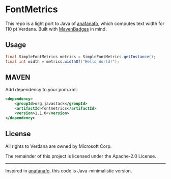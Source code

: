 # FontMetrics

This repo is a light port to Java of [anafanafo](https://github.com/metabolize/anafanafo), which computes text width for 110 pt Verdana. Built with [MavenBadges](https://github.com/ggrandes/mavenbadges) in mind.

## Usage

```java
final SimpleFontMetrics metrics = SimpleFontMetrics.getInstance();
final int width = metrics.widthOf("Hello World!");
```

## MAVEN

Add dependency to your pom.xml:

```xml
<dependency>
    <groupId>org.javastack</groupId>
    <artifactId>fontmetrics</artifactId>
    <version>1.1.0</version>
</dependency>
```

## License

All rights to Verdana are owned by Microsoft Corp.

The remainder of this project is licensed under the Apache-2.0 License.

---
Inspired in [anafanafo](https://github.com/metabolize/anafanafo), this code is Java-minimalistic version.

